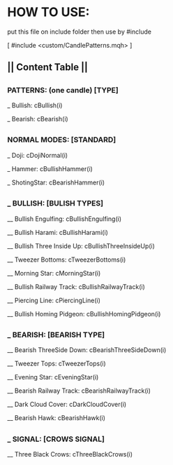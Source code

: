 
# HOW TO USE:
 put this file on include folder then use by #include
 
   [   #include <custom/CandlePatterns.mqh>   ]
   
##

## ||            Content Table              ||
##

### PATTERNS: (one candle)                    [TYPE]

_ Bullish:                     cBullish(i)  

_ Bearish:                     cBearish(i)

##
### NORMAL MODES:                         [STANDARD]

_ Doji:                        cDojiNormal(i)

_ Hammer:                      cBullishHammer(i)

_ ShotingStar:                 cBearishHammer(i)

##
### _ BULLISH:                        [BULISH TYPES]

__ Bullish Engulfing:          cBullishEngulfing(i)

__ Bullish Harami:             cBullishHarami(i)

__ Bullish Three Inside Up:    cBullishThreeInsideUp(i)

__ Tweezer Bottoms:            cTweezerBottoms(i)

__ Morning Star:               cMorningStar(i)

__ Bullish Railway Track:      cBullishRailwayTrack(i)

__ Piercing Line:              cPiercingLine(i)

__ Bullish Homing Pidgeon:     cBullishHomingPidgeon(i)

##
### _ BEARISH:                        [BEARISH TYPE]

__ Bearish ThreeSide Down:     cBearishThreeSideDown(i)

__ Tweezer Tops:               cTweezerTops(i)

__ Evening Star:               cEveningStar(i)

__ Bearish Railway Track:      cBearishRailwayTrack(i)

__ Dark Cloud Cover:           cDarkCloudCover(i)

__ Bearish Hawk:               cBearishHawk(i)

##
### _ SIGNAL:                         [CROWS SIGNAL]

__ Three Black Crows:          cThreeBlackCrows(i)

